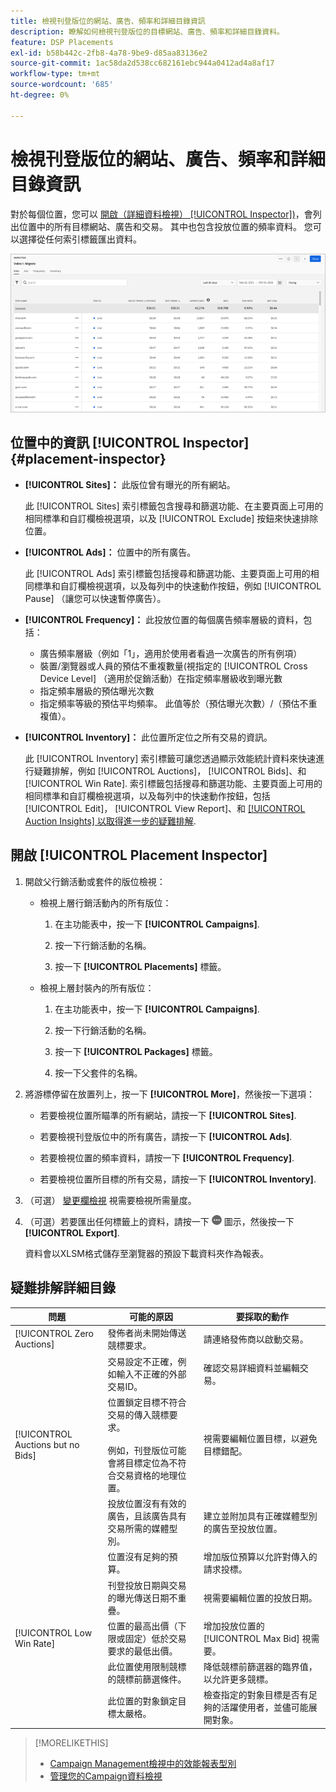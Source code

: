 ```yaml
---
title: 檢視刊登版位的網站、廣告、頻率和詳細目錄資訊
description: 瞭解如何檢視刊登版位的目標網站、廣告、頻率和詳細目錄資料。
feature: DSP Placements
exl-id: b58b442c-2fb8-4a78-9be9-d85aa83136e2
source-git-commit: 1ac58da2d538cc682161ebc944a0412ad4a8af17
workflow-type: tm+mt
source-wordcount: '685'
ht-degree: 0%

---
```


# 檢視刊登版位的網站、廣告、頻率和詳細目錄資訊

對於每個位置，您可以 [開啟（詳細資料檢視） [!UICONTROL Inspector])](placement-details-view.md)，會列出位置中的所有目標網站、廣告和交易。 其中也包含投放位置的頻率資料。 您可以選擇從任何索引標籤匯出資料。

![位置檢測器](/help/dsp/assets/placement-inspector.png)

## 位置中的資訊 [!UICONTROL Inspector] {#placement-inspector}

* **[!UICONTROL Sites]：** 此版位曾有曝光的所有網站。

  此 [!UICONTROL Sites] 索引標籤包含搜尋和篩選功能、在主要頁面上可用的相同標準和自訂欄檢視選項，以及 [!UICONTROL Exclude] 按鈕來快速排除位置。

* **[!UICONTROL Ads]：** 位置中的所有廣告。

  此 [!UICONTROL Ads] 索引標籤包括搜尋和篩選功能、主要頁面上可用的相同標準和自訂欄檢視選項，以及每列中的快速動作按鈕，例如 [!UICONTROL Pause] （讓您可以快速暫停廣告）。

* **[!UICONTROL Frequency]：** 此投放位置的每個廣告頻率層級的資料，包括：
   * 廣告頻率層級（例如「1」，適用於使用者看過一次廣告的所有例項）
   * 裝置/瀏覽器或人員的預估不重複數量(視指定的 [!UICONTROL Cross Device Level] （適用於促銷活動）在指定頻率層級收到曝光數
   * 指定頻率層級的預估曝光次數
   * 指定頻率等級的預估平均頻率。 此值等於（預估曝光次數）/（預估不重複值）。

* **[!UICONTROL Inventory]：** 此位置所定位之所有交易的資訊。

  此 [!UICONTROL Inventory] 索引標籤可讓您透過顯示效能統計資料來快速進行疑難排解，例如 [!UICONTROL Auctions]， [!UICONTROL Bids]、和 [!UICONTROL Win Rate]. 索引標籤包括搜尋和篩選功能、主要頁面上可用的相同標準和自訂欄檢視選項，以及每列中的快速動作按鈕，包括 [!UICONTROL Edit]， [!UICONTROL View Report]、和 [[!UICONTROL Auction Insights] 以取得進一步的疑難排解](/help/dsp/inventory/private-deal-auction-insights.md).

## 開啟 [!UICONTROL Placement Inspector]

1. 開啟父行銷活動或套件的版位檢視：

   * 檢視上層行銷活動內的所有版位：

      1. 在主功能表中，按一下 **[!UICONTROL Campaigns]**.

      1. 按一下行銷活動的名稱。

      1. 按一下 **[!UICONTROL Placements]** 標籤。

   * 檢視上層封裝內的所有版位：

      1. 在主功能表中，按一下 **[!UICONTROL Campaigns]**.

      1. 按一下行銷活動的名稱。

      1. 按一下 **[!UICONTROL Packages]** 標籤。

      1. 按一下父套件的名稱。

1. 將游標停留在放置列上，按一下 **[!UICONTROL More]**，然後按一下選項：

   * 若要檢視位置所瞄準的所有網站，請按一下 **[!UICONTROL Sites]**.

   * 若要檢視刊登版位中的所有廣告，請按一下 **[!UICONTROL Ads]**.

   * 若要檢視位置的頻率資料，請按一下 **[!UICONTROL Frequency]**.

   * 若要檢視位置所目標的所有交易，請按一下 **[!UICONTROL Inventory]**.

1. （可選） [變更欄檢視](campaign-data-views-manage.md#column-view-change) 視需要檢視所需量度。

1. （可選）若要匯出任何標籤上的資料，請按一下 ![更多](/help/search-social-commerce/assets/more.png "更多") 圖示，然後按一下 **[!UICONTROL Export]**.

   資料會以XLSM格式儲存至瀏覽器的預設下載資料夾作為報表。

## 疑難排解詳細目錄

| 問題 | 可能的原因 | 要採取的動作 |
| -----------| ---------- | ---------- |
| [!UICONTROL Zero Auctions] | 發佈者尚未開始傳送競標要求。 | 請連絡發佈商以啟動交易。 |
| | 交易設定不正確，例如輸入不正確的外部交易ID。 | 確認交易詳細資料並編輯交易。 |
| [!UICONTROL Auctions but no Bids] | 位置鎖定目標不符合交易的傳入競標要求。 <br><br> 例如，刊登版位可能會將目標定位為不符合交易資格的地理位置。 | 視需要編輯位置目標，以避免目標錯配。 |
| | 投放位置沒有有效的廣告，且該廣告具有交易所需的媒體型別。 | 建立並附加具有正確媒體型別的廣告至投放位置。 |
| | 位置沒有足夠的預算。 | 增加版位預算以允許對傳入的請求投標。 |
| | 刊登投放日期與交易的曝光傳送日期不重疊。 | 視需要編輯位置的投放日期。 |
| [!UICONTROL Low Win Rate] | 位置的最高出價（下限或固定）低於交易要求的最低出價。 | 增加投放位置的 [!UICONTROL Max Bid] 視需要。 |
| | 此位置使用限制競標的競標前篩選條件。 | 降低競標前篩選器的臨界值，以允許更多競標。 |
| | 此位置的對象鎖定目標太嚴格。 | 檢查指定的對象目標是否有足夠的活躍使用者，並儘可能展開對象。 |

>[!MORELIKETHIS]
>
>* [Campaign Management檢視中的效能報表型別](campaign-reports-about.md)
>* [管理您的Campaign資料檢視](campaign-data-views-manage.md)
